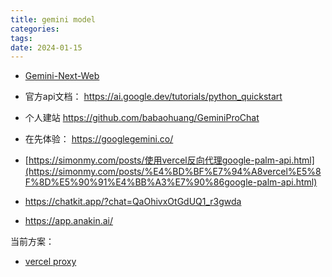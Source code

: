 ```yaml
---
title: gemini model
categories: 
tags: 
date: 2024-01-15
---
```


- [Gemini-Next-Web](https://github.com/blacksev/Gemini-Next-Web/tree/main)

- 官方api文档： https://ai.google.dev/tutorials/python_quickstart
- 个人建站 https://github.com/babaohuang/GeminiProChat
- 在先体验： https://googlegemini.co/
- [https://simonmy.com/posts/使用vercel反向代理google-palm-api.html](https://simonmy.com/posts/%E4%BD%BF%E7%94%A8vercel%E5%8F%8D%E5%90%91%E4%BB%A3%E7%90%86google-palm-api.html)
- https://chatkit.app/?chat=QaOhivxOtGdUQ1_r3gwda
- https://app.anakin.ai/

当前方案：

- [vercel proxy](https://github.com/Jazee6/gemini-proxy/tree/master)